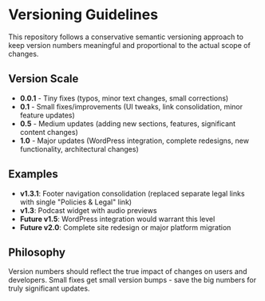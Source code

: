 # Versioning Guidelines

This repository follows a conservative semantic versioning approach to keep version numbers meaningful and proportional to the actual scope of changes.

## Version Scale

- **0.0.1** - Tiny fixes (typos, minor text changes, small corrections)
- **0.1** - Small fixes/improvements (UI tweaks, link consolidation, minor feature updates)
- **0.5** - Medium updates (adding new sections, features, significant content changes)
- **1.0** - Major updates (WordPress integration, complete redesigns, new functionality, architectural changes)

## Examples

- **v1.3.1**: Footer navigation consolidation (replaced separate legal links with single "Policies & Legal" link)
- **v1.3**: Podcast widget with audio previews
- **Future v1.5**: WordPress integration would warrant this level
- **Future v2.0**: Complete site redesign or major platform migration

## Philosophy

Version numbers should reflect the true impact of changes on users and developers. Small fixes get small version bumps - save the big numbers for truly significant updates.